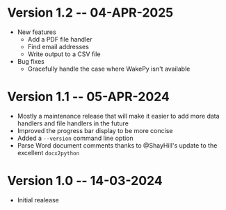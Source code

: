 # Version 1.2 -- 04-APR-2025
- New features
    - Add a PDF file handler
    - Find email addresses
    - Write output to a CSV file
- Bug fixes
    - Gracefully handle the case where WakePy isn't available

# Version 1.1 -- 05-APR-2024
- Mostly a maintenance release that will make it easier to add more data handlers and file handlers in the future
- Improved the progress bar display to be more concise
- Added a `--version` command line option
- Parse Word document comments thanks to @ShayHill's update to the excellent `docx2python`

# Version 1.0 -- 14-03-2024
- Initial realease
